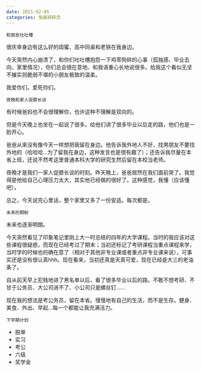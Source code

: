 ```yaml
---
date: 2021-02-05
categories: 兔酱碎碎念
---
```


`和朋友吐吐槽`

很庆幸身边有这么好的闺蜜、高中同桌和老铁在我身边。

今天突然内心崩溃了，和你们吐吐槽抱怨一下鸡零狗碎的心事（孤独感、毕业去向、家里情况），你们总会很在意地、和我语重心长地说很多。给我这个看似无坚不摧实则脆弱不堪的小朋友极致的温柔。

我爱你们。爱死你们。

`夜晚和家人促膝长谈`

有时候爸妈也不会很理解你，也许这种不理解是双向的。

但是今天晚上也坐在一起说了很多。给他们讲了很多毕业以后走的路，他们也是一脸开心。

爸爸从来没有像今天一样想把我留在身边。他告诉我外地人不好，找男朋友不要找外地的（哈哈哈...为了留我在身边，这种发言也是很有趣了）；还告诉我尽量在本省上班，还说不然考这里普通本科大学的研究生然后留在本校当老师。

夜晚才是我们一家人促膝长谈的时刻。昨天晚上，爸爸居然在我们面前哭了。我觉得是他给自己心理压力太大，其实他已经做的很好了。这种感觉，我懂（应该懂吧）。

总之，今天说完心里话，整个家里又多了一份安适。每次都是。

`未来的期盼`

未来也逐渐明朗。

今天突然看见了印象笔记里刚上大一时总结的四年的大学课程。当时的我应该对这些课程很疑惑，而现在已经考过了期末；当初还标记了考研课程当重点课程来学，当时学的时候也的确在意了（相对于其他非专业课或者重点非专业课来说），可事实还是没有很认真hhh。现在看来，当初还真是天真可爱，现在已经是大三的老油条了。

自从前天早上犯贱地进了黑名单以后，看了很多毕业以后的路。不敢不想考研、不甘于公务员、大公司进不了、小公司只是螺丝钉......

现在我的想法是考公务员，留在本省。慢慢地有自己的生活，而不是生存。健身、美食、外出、早起...每一个都能让我充满活力。

`下学期计划`

* 脱单
* 实习
* 考公
* 六级
* 奖学金

